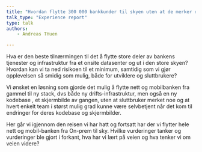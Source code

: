 ```yaml
---
title: "Hvordan flytte 300 000 bankkunder til skyen uten at de merker det?"
talk_type: "Experience report"
type: talk
authors:
    - Andreas THuen

---
```

Hva er den beste tilnærmingen til det å flytte store deler av bankens tjenester og infrastruktur fra et onsite datasenter og ut i den store skyen? Hvordan kan vi ta ned risikoen til et minimum, samtidig som vi gjør opplevelsen så smidig som mulig, både for utviklere og sluttbrukere?

Vi ønsket en løsning som gjorde det mulig å flytte nett og mobilbanken fra gammel til ny stack, dvs både ny drifts-infrastruktur, men også en ny kodebase , et skjermbilde av gangen, uten at sluttbruker merket noe og at hvert enkelt team i størst mulig grad kunne være selvbetjent når det kom til endringer for deres kodebase og skjermbilder. 

Her går vi igjennom den reisen vi har hatt og fortsatt har der vi flytter hele nett og mobil-banken fra On-prem til sky. Hvilke vurderinger tanker og vurderinger ble gjort i forkant, hva har vi lært på veien og hva tenker vi om veien videre? 

